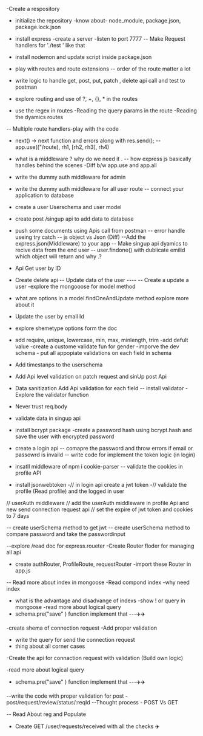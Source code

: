 -Create a respository
- initialize the repository
-know about- node_module, package.json, package.lock.json
- install express
-create a server
-listen to port 7777
-- Make Request handlers for './test ' like that
- install nodemon and update script inside package.json
- play with routes and route extensions
-- order of the route matter a lot
- write logic to handle get, post, put, patch , delete api call and test to postman

- explore routing and use of ?, +, {}, * in the routes
- use the regex in routes
-Reading the query params in the route
-Reading the dyamics routes

-- Multiple route handlers-play with the code
- next()
-> next function and errors along with res.send();
--app.use(("/route), rh1, [rh2, rh3], rh4)

- what is a middleware ? why do we need it .
-- how express js basically handles behind the scenes
-Diff b/w app.use and app.all

- write the dummy auth middleware for admin
- write the dummy auth middleware for all user route
-- connect your application to database
- create a user Userschema and user model
- create post /singup api to add data to database
- push some documents using Apis call from postman
-- error handle useing try catch 
-- js object vs Json (Diff)
--Add the express.json(Middleware) to your app
-- Make singup api dyamics to recive data from the end user
-- user.findone() with dublicate emilid which object will return and why .?
- Api Get user by ID
- Create delete api
-- Update data of  the user ----
-- Create a update a user
-explore the mongooose for model method
- what are options in a model.findOneAndUpdate method explore more about it

- Update the user by email Id
- explore shemetype options form the doc
- add require, unique, lowercase, min, max, minlength, trim
-add defult value
-create a custome validate fun for gender
-imporve the dev schema - put all  appopiate validations on each field in schema
- Add timestanps to the userschema

- Add Api level validation on patch request and sinUp post Api
-  Data sanitization Add Api validation for each field
-- install validator
-Explore the validator function 
- Never trust req.body
- validate data in singup api
- install bcrypt package
-create a password hash using bcrypt.hash and save the user with encrypted password
- create a login api
-- comapre the password and throw errors if email or passowrd is invaild
-- write code for implement the token logic  (in login)
- insatll middleware of npm i cookie-parser
-- validate the cookies in profile API
- install jsonwebtoken
-// in login api create a jwt token
-// validate the profile  (Read profile) and the logged in user


// userAuth middleware
// add the userAuth middleware in profile Api and new send connection request api
// set the expire of jwt token and cookies to 7 days

-- create userSchema method to get jwt 
-- create userSchema method to compare password and take the passwordinput

--explore /read doc for express.roueter
-Create Router floder for managing all api
- create authRouter, ProfileRoute, requestRouter
-import these Router in app.js


-- Read more about index in mongoose
-Read compond index
-why need index 
- what is the advantage and disadvange of indexs
-show ! or query in mongoose
-read more about logical query 
- schema.pre("save" )   function implement that ---✈️✈️


-create shema of connection request
-Add proper validation 
- write the query for send the connection request
- thing about all corner cases

-Create the api for connaction request with validation (Build own logic)

-read more about logical query 
- schema.pre("save" )   function implement that ---✈️✈️


--write the code with proper validation for post -post/request/review/status/:reqId
--Thought process - POST  Vs GET

-- Read About reg and Populate
- Create  GET /user/requests/received with all the checks ✈️